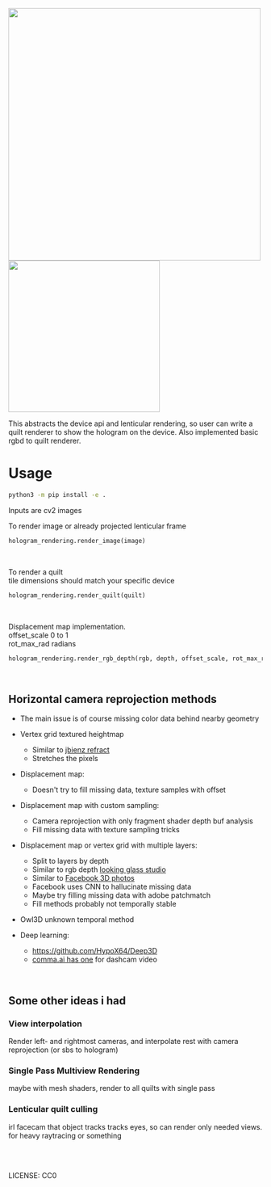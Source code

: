 <p float="left">
<img src="img/stealth.gif" width="500" height="auto"/>
<img src="img/flat.gif" width="300" height="auto"/>
</p>

This abstracts the device api and lenticular rendering, so user can write a quilt renderer to show the hologram on the device.
Also implemented basic rgbd to quilt renderer.

# Usage
```bash
python3 -m pip install -e .
```

Inputs are cv2 images

To render image or already projected lenticular frame
```python
hologram_rendering.render_image(image)
```
<br>

To render a quilt  
tile dimensions should match your specific device
```python
hologram_rendering.render_quilt(quilt)
```
<br>

Displacement map implementation.  
offset_scale 0 to 1  
rot_max_rad radians  
```python
hologram_rendering.render_rgb_depth(rgb, depth, offset_scale, rot_max_rad):
```

<br>

## Horizontal camera reprojection methods
- The main issue is of course missing color data behind nearby geometry

- Vertex grid textured heightmap
    - Similar to [jbienz refract](https://solersoft.github.io/Refract/)
    - Stretches the pixels
- Displacement map:
    - Doesn't try to fill missing data, texture samples with offset
- Displacement map with custom sampling:
    - Camera reprojection with only fragment shader depth buf analysis
    - Fill missing data with texture sampling tricks
- Displacement map or vertex grid with multiple layers:
    - Split to layers by depth
    - Similar to rgb depth [looking glass studio](https://lookingglassfactory.com/looking-glass-studio)
    - Similar to [Facebook 3D photos](https://techcrunch.com/2018/06/07/how-facebooks-new-3d-photos-work/)
    - Facebook uses CNN to hallucinate missing data
    - Maybe try filling missing data with adobe patchmatch
    - Fill methods probably not temporally stable
- Owl3D unknown temporal method
- Deep learning:
    - https://github.com/HypoX64/Deep3D
    - [comma.ai has one](https://youtu.be/EqQNZXqzFSI?t=322) for dashcam video

<br>

## Some other ideas i had

### View interpolation
Render left- and rightmost cameras, and interpolate rest with camera reprojection (or sbs to hologram)

### Single Pass Multiview Rendering
maybe with mesh shaders, render to all quilts with single pass

### Lenticular quilt culling
irl facecam that object tracks tracks eyes, so can render only needed views.  
for heavy raytracing or something


<br>
<br>

LICENSE: CC0

